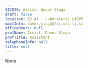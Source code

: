 ```yaml
---
SICRIS: Assist. Davor Sluga
draft: false
location: R2.41 - Laboratorij LASPP
mailInfo: davor.sluga@fri.uni-lj.si
officeHours: null
profName: Assist. Davor Sluga
profTitle: Assistant
telephoneInfo: null
title: null
---
```


None